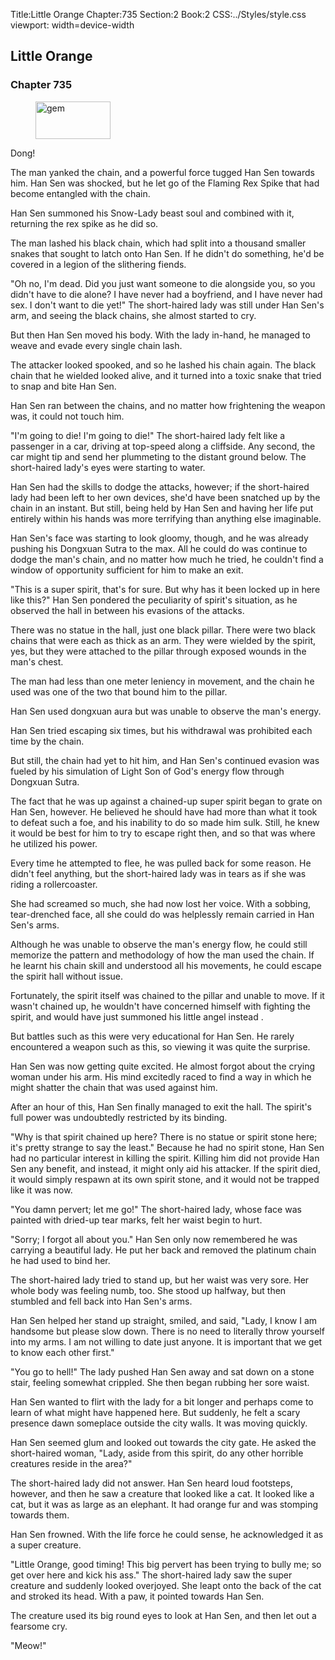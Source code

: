 Title:Little Orange 
Chapter:735 
Section:2 
Book:2 
CSS:../Styles/style.css 
viewport: width=device-width
  
## Little Orange
### Chapter 735
  
<figure>
	<img src="../Images/gem.gif" alt="gem" id="gem" width="120" height="60" />
</figure>
  

  
Dong!

The man yanked the chain, and a powerful force tugged Han Sen towards him. Han Sen was shocked, but he let go of the Flaming Rex Spike that had become entangled with the chain.

Han Sen summoned his Snow-Lady beast soul and combined with it, returning the rex spike as he did so.

The man lashed his black chain, which had split into a thousand smaller snakes that sought to latch onto Han Sen. If he didn't do something, he'd be covered in a legion of the slithering fiends.

"Oh no, I'm dead. Did you just want someone to die alongside you, so you didn't have to die alone? I have never had a boyfriend, and I have never had sex. I don't want to die yet!" The short-haired lady was still under Han Sen's arm, and seeing the black chains, she almost started to cry.

But then Han Sen moved his body. With the lady in-hand, he managed to weave and evade every single chain lash.

The attacker looked spooked, and so he lashed his chain again. The black chain that he wielded looked alive, and it turned into a toxic snake that tried to snap and bite Han Sen.

Han Sen ran between the chains, and no matter how frightening the weapon was, it could not touch him.

"I'm going to die! I'm going to die!" The short-haired lady felt like a passenger in a car, driving at top-speed along a cliffside. Any second, the car might tip and send her plummeting to the distant ground below. The short-haired lady's eyes were starting to water.

Han Sen had the skills to dodge the attacks, however; if the short-haired lady had been left to her own devices, she'd have been snatched up by the chain in an instant. But still, being held by Han Sen and having her life put entirely within his hands was more terrifying than anything else imaginable.

Han Sen's face was starting to look gloomy, though, and he was already pushing his Dongxuan Sutra to the max. All he could do was continue to dodge the man's chain, and no matter how much he tried, he couldn't find a window of opportunity sufficient for him to make an exit.

"This is a super spirit, that's for sure. But why has it been locked up in here like this?" Han Sen pondered the peculiarity of spirit's situation, as he observed the hall in between his evasions of the attacks.

There was no statue in the hall, just one black pillar. There were two black chains that were each as thick as an arm. They were wielded by the spirit, yes, but they were attached to the pillar through exposed wounds in the man's chest.

The man had less than one meter leniency in movement, and the chain he used was one of the two that bound him to the pillar.

Han Sen used dongxuan aura but was unable to observe the man's energy.

Han Sen tried escaping six times, but his withdrawal was prohibited each time by the chain.

But still, the chain had yet to hit him, and Han Sen's continued evasion was fueled by his simulation of Light Son of God's energy flow through Dongxuan Sutra.

The fact that he was up against a chained-up super spirit began to grate on Han Sen, however. He believed he should have had more than what it took to defeat such a foe, and his inability to do so made him sulk. Still, he knew it would be best for him to try to escape right then, and so that was where he utilized his power.

Every time he attempted to flee, he was pulled back for some reason. He didn't feel anything, but the short-haired lady was in tears as if she was riding a rollercoaster.

She had screamed so much, she had now lost her voice. With a sobbing, tear-drenched face, all she could do was helplessly remain carried in Han Sen's arms.

Although he was unable to observe the man's energy flow, he could still memorize the pattern and methodology of how the man used the chain. If he learnt his chain skill and understood all his movements, he could escape the spirit hall without issue.

Fortunately, the spirit itself was chained to the pillar and unable to move. If it wasn't chained up, he wouldn't have concerned himself with fighting the spirit, and would have just summoned his little angel instead .

But battles such as this were very educational for Han Sen. He rarely encountered a weapon such as this, so viewing it was quite the surprise.

Han Sen was now getting quite excited. He almost forgot about the crying woman under his arm. His mind excitedly raced to find a way in which he might shatter the chain that was used against him.

After an hour of this, Han Sen finally managed to exit the hall. The spirit's full power was undoubtedly restricted by its binding.

"Why is that spirit chained up here? There is no statue or spirit stone here; it's pretty strange to say the least." Because he had no spirit stone, Han Sen had no particular interest in killing the spirit. Killing him did not provide Han Sen any benefit, and instead, it might only aid his attacker. If the spirit died, it would simply respawn at its own spirit stone, and it would not be trapped like it was now.

"You damn pervert; let me go!" The short-haired lady, whose face was painted with dried-up tear marks, felt her waist begin to hurt.

"Sorry; I forgot all about you." Han Sen only now remembered he was carrying a beautiful lady. He put her back and removed the platinum chain he had used to bind her.

The short-haired lady tried to stand up, but her waist was very sore. Her whole body was feeling numb, too. She stood up halfway, but then stumbled and fell back into Han Sen's arms.

Han Sen helped her stand up straight, smiled, and said, "Lady, I know I am handsome but please slow down. There is no need to literally throw yourself into my arms. I am not willing to date just anyone. It is important that we get to know each other first."

"You go to hell!" The lady pushed Han Sen away and sat down on a stone stair, feeling somewhat crippled. She then began rubbing her sore waist.

Han Sen wanted to flirt with the lady for a bit longer and perhaps come to learn of what might have happened here. But suddenly, he felt a scary presence dawn someplace outside the city walls. It was moving quickly.

Han Sen seemed glum and looked out towards the city gate. He asked the short-haired woman, "Lady, aside from this spirit, do any other horrible creatures reside in the area?"

The short-haired lady did not answer. Han Sen heard loud footsteps, however, and then he saw a creature that looked like a cat. It looked like a cat, but it was as large as an elephant. It had orange fur and was stomping towards them.

Han Sen frowned. With the life force he could sense, he acknowledged it as a super creature.

"Little Orange, good timing! This big pervert has been trying to bully me; so get over here and kick his ass." The short-haired lady saw the super creature and suddenly looked overjoyed. She leapt onto the back of the cat and stroked its head. With a paw, it pointed towards Han Sen.

The creature used its big round eyes to look at Han Sen, and then let out a fearsome cry.

"Meow!"